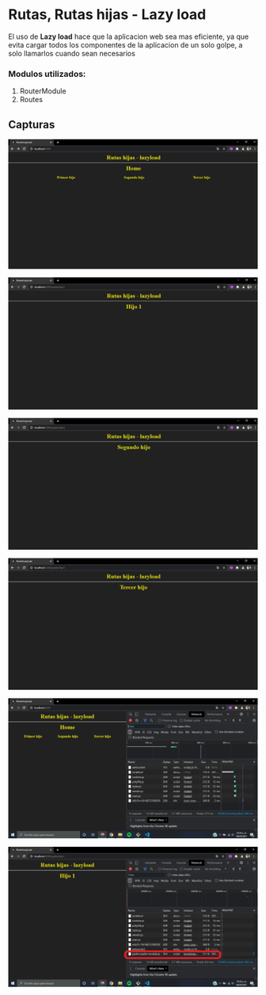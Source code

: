 # Rutas, Rutas hijas - Lazy load

El uso de **Lazy load** hace que la aplicacion web sea mas eficiente, ya que evita cargar todos los componentes de la aplicacion de un solo golpe, a solo llamarlos cuando sean necesarios

### Modulos utilizados:

1. RouterModule
2. Routes


## Capturas

![img_1!](src/assets/img/1.png)

![img_2!](src/assets/img/2.png)

![img_3!](src/assets/img/3.png)

![img_4!](src/assets/img/4.png)

![img_5!](src/assets/img/5.png)

![img_6!](src/assets/img/6.png)
